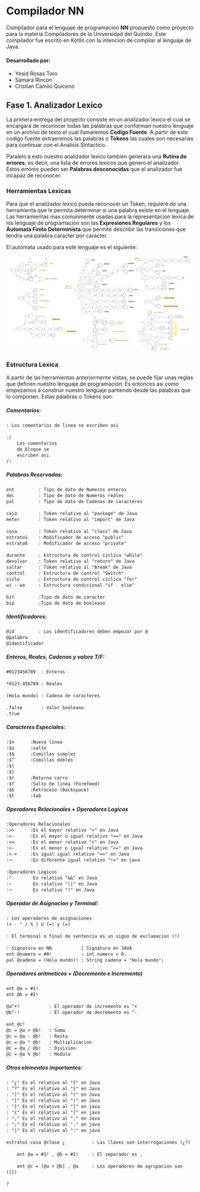 # Compilador NN

Compilador para el lenguaje de programacion **NN** propuesto como 
proyecto para la materia Compiladores de la Universidad del Quindio.
Este compilador fue escrito en Kotlin con la intencion de compilar
al lenguaje de Java.

#### Desarrollado por:
* Yesid Rosas Toro
* Samara Rincon
* Cristian Camilo Quiceno

## Fase 1. Analizador Lexico

La primera entrega del proyecto consiste en un analizador lexico
el cual se encargará de reconocer todas las palabras que conforman
nuestro lenguaje en un archivo de texto el cual llamaremos 
**Codigo Fuente**. A partir de este codigo fuente extraeremos las
palabras o **Tokens** las cuales son necesarias para continuar
con el Analisis Sintactico.

Paralelo a esto nuestro analizador lexico tambien generara una **Rutina
de errores**, es decir, una lista de errores lexicos que genero el 
analizador. Estos errores pueden ser **Palabras desconocidas** que 
el analizador fue incapaz de reconocer.

### Herramientas Lexicas

Para que el analizador lexico pueda reconocer un Token, requiere de 
una herramienta que le permita determinar si una palabra existe en el 
lenguaje. Las herramientas mas comunmente usadas para la representacion 
lexica de los lenguaje de programacion son las **Expresiones Regulares** 
y los **Automata Finito Determinista** que permite describir las 
transiciones que tendra una palabra caracter por caracter.

El automata usado para este lenguaje es el siguiente:

![AFD](automata.jpeg)

### Estructura Lexica

A partir de las herramientas anteriormente vistas, se puede fijar
unas reglas que definen nuestro lenguaje de programacion. Es entonces 
asi como empezamos a construir nuestro lenguaje partiendo desde las 
palabras que lo componen. Estas palabras o Tokens son:

##### Comentarios:
~~~
: Los comentarios de linea se escriben asi

:/
    Los comentarios 
    de bloque se 
    escriben asi
/:
~~~

##### Palabras Reservadas:
~~~
ent         : Tipo de dato de Numeros enteros
dec         : Tipo de dato de Numeros reales
pal         : Tipo de dato de Cadenas de caracteres

caja        : Token relativo al "package" de Java
meter       : Token relativo al "import" de Java

cosa        : Token relativo al "class" de Java
estrato1    : Modificador de acceso "public"
estrato6    : Modificador de acceso "private"

durante     : Estructura de control ciclica "while"
devolver    : Token relativo al "return" de Java
saltar      : Token relativo al "Break" de Java
control     : Estructura de control "Switch"
ciclo       : Estructura de control ciclica "for"
wi - wo     : Estructura condicional "if - else"

bit         :Tipo de dato de caracter
bip         :Tipo de dato de booleano

~~~

##### Identificadores:
~~~
@id         : Los identificadores deben empezar por @
@palabra    
@identificador
~~~

##### Enteros, Reales, Cadenas y valore T/F:
~~~
#0123456789  : Enteros

*0123.456789 : Reales

(Hola mundo) : Cadena de caracteres

.false       : Valor booleano
.true

~~~

##### Caracteres Especiales:
~~~
:$n      :Nueva linea
:$u      :salto
:$$      :Comillas simples
:$”      :Comillas dobles
:$(
:$)
:$r      :Retorno carro
:$f      :Salto de linea (Formfeed)
:$b      :Retroceso (Backspace)
:$t      :tab

~~~

##### Operadores Relacionales + Operadores Logicos
~~~
:Operadores Relacionales
:>>      :Es el mayor relativo ">" en Java
:>-      :Es el mayor o igual relativo ">=" en Java
:<<      :Es el menor relativo "<" en Java
:<-      :Es el menor o igual relativo "<=" en Java
:<->     :Es igual igual relativo "==" en Java
:¬-      :Es diferente igual relativo "!=" en java

:Operadores Logicos
:^        Es relativo "&&" en Java
:~        Es ralativo "||" en Java
:¬        Es relativo "!" en Java

~~~

##### Operador de Asignacion y Terminal:
~~~
: Los operadores de asignaciones
(+ - ° / % ) U (=) y (=)

: El terminal o final de sentencia es un signo de exclamacion (!)
 
: Signatura en NN           | Signatura en JAVA
ent @numero = #0!           : int numero = 0;
pal @cadena = (Hola mundo)! : String cadena = "Hola mundo";
~~~

##### Operadores aritmeticos + (Decremento e Incremento)
~~~
ent @a = #1!
ent @b = #2!

@a^+!           : El operador de incremento es ^+
@b^-!           : El operador de decremento es ^-

ent @c!
@c = @a + @b!   : Suma
@c = @a - @b!   : Resta
@c = @a ° @b!   : Multiplicacion
@c = @a / @b!   : Division
@c = @a % @b!   : Modulo
~~~

##### Otros elementos importantes:
~~~
: "¿" Es el relativo al "{" en Java
: "?" Es el relativo al "}" en Java
: "]" Es el relativo al "(" en Java
: "[" Es el relativo al ")" en Java
: "}" Es el relativo al "]" en java
: "{" Es el relativo al "[" en java
: "," Es el relativo al "," en Java 
: ";" Es el relativo al "." en java
: "|" Es el ralativo al ":" en java

estrato1 cosa @clase ¿          : Las llaves son interrogaciones (¿?)

    ent @a = #1! , @b = #2!     : El separador es ,

    ent @c = [@a + @b] , @a     : Los operadores de agrupacion son ([])
 
?                                
~~~

